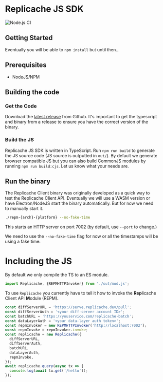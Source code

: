 # Replicache JS SDK

![Node.js CI](https://github.com/rocicorp/replicache-sdk-js/workflows/Node.js%20CI/badge.svg)

## Getting Started

Eventually you will be able to `npm install` but until then...

## Prerequisites

- NodeJS/NPM

## Building the code

### Get the Code

Download the [latest release](https://github.com/rocicorp/replicache-sdk-js/releases) from Github. It's important to get the typescript and binary from a release to ensure you have the correct version of the binary.

### Build the JS

Replicache JS SDK is written in TypeScript. Run `npm run build` to generate the JS source code (JS source is outputted in `out/`). By default we generate browser compatible JS but you can also build CommonJS modules by running `npm run build:cjs`. Let us know what your needs are.

## Run the binary

The Replicache Client binary was originally developed as a quick way to test the Replicache Client API. Eventually we will use a WASM version or have Electron/NodeJS start the binary automatically. But for now we need to manually start it.

```sh
./repm-{arch}-{platform} --no-fake-time
```

This starts an HTTP server on port 7002 (by default, use `--port` to change.)

We need to use the `--no-fake-time` flag for now or all the timestamps will be using a fake time.

# Including the JS

By default we only compile the TS to an ES module.

```js
import Replicache, {REPMHTTPInvoker} from './out/mod.js';
```

To use `Replicache` you currently have to tell it how to invoke the **Rep**licache Client API **M**odule (REPM).

```js
const diffServerURL = 'https://serve.replicache.dev/pull';
const diffServerAuth = '<your diff-server account ID>';
const batchURL = 'https://youservice.com/replicache-batch';
const dataLayerAuth = '<your data-layer auth token>';
const repmInvoker = new REPMHTTPInvoker('http://localhost:7002');
const repmInvoke = repmInvoker.invoke;
const replicache = new Replicache({
  diffServerURL,
  diffServerAuth,
  batchURL,
  dataLayerAuth,
  repmInvoke,
});
await replicache.query(async tx => {
  console.log(await tx.get('/hello'));
});
```
